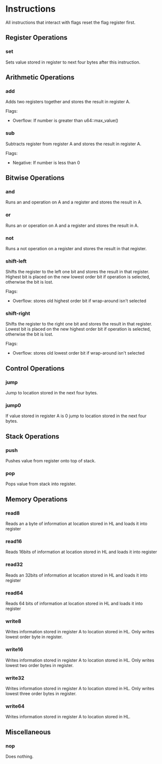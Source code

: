 # Instructions

All instructions that interact with flags reset the flag register first.

## Register Operations

### set

Sets value stored in register to next four bytes after this instruction.

## Arithmetic Operations

### add

Adds two registers together and stores the result in register A.

Flags:

- Overflow: If number is greater than u64::max_value()

### sub

Subtracts register from register A and stores the result in register A.

Flags:

- Negative: If number is less than 0

## Bitwise Operations

### and

Runs an and operation on A and a register and stores the result in A.

### or

Runs an or operation on A and a register and stores the result in A.

### not

Runs a not operation on a register and stores the result in that register.

### shift-left

Shifts the register to the left one bit and stores the result in that register. Highest bit is placed on the new lowest order bit if operation is selected, otherwise the bit is lost.

Flags:

- Overflow: stores old highest order bit if wrap-around isn't selected

### shift-right

Shifts the register to the right one bit and stores the result in that register. Lowest bit is placed on the new highest order bit if operation is selected, otherwise the bit is lost.

Flags:

- Overflow: stores old lowest order bit if wrap-around isn't selected

## Control Operations

### jump

Jump to location stored in the next four bytes.

### jump0

If value stored in register A is 0 jump to location stored in the next four bytes.

## Stack Operations

### push

Pushes value from register onto top of stack.

### pop

Pops value from stack into register.

## Memory Operations

### read8

Reads an a byte of information at location stored in HL and loads it into register

### read16

Reads 16bits of information at location stored in HL and loads it into register

### read32

Reads an 32bits of information at location stored in HL and loads it into register

### read64

Reads 64 bits of information at location stored in HL and loads it into register

### write8

Writes information stored in register A to location stored in HL. Only writes lowest order byte in register.

### write16

Writes information stored in register A to location stored in HL. Only writes lowest two order bytes in register.

### write32

Writes information stored in register A to location stored in HL. Only writes lowest three order bytes in register.

### write64

Writes information stored in register A to location stored in HL.

## Miscellaneous

### nop

Does nothing.
